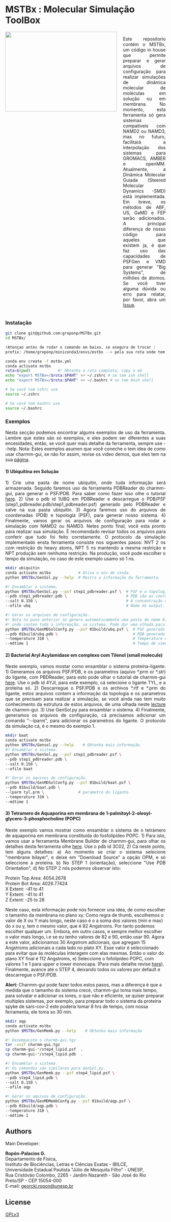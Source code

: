 # MSTBx : Molecular Simulação ToolBox 
<div style="display: flex;">
  <img src="logo_adjust.png" width="350" height="250" style="flex: 1;"> 
  <div style="margin-left: 20px;">
    <p style="text-align: justify;">
      Este repositorio contém o MSTBx, um código in house que permite preparar e gerar arquivos de configuração para realizar simulações de dinâmica molecular de moléculas em solução ou em membrana. No momento, esta ferramenta só gera sistemas compatíveis com NAMD2 ou NAMD3, mas no futuro, facilitará a interpolação dos sistemas para GROMACS, AMBER e openMM. Atualmente, a Dinâmica Molecular Guiada (Steered Molecular Dynamics -SMD) está implementada. Em breve, os métodos de ABF, US, GaMD e FEP serão adicionados. A principal diferença de nosso código para aqueles que existem ja, é que faz uso das capacidades de PSFGen e VMD para generar "Big Systems", de milhões de átomos. Se você tiver alguma dúvida ou erro para relatar, por favor, abra um <a href="https://github.com/groponp/MSTBx/issues">Issue</a>.
    </p>
  </div>
</div>

### Instalação

```bash
git clone git@github.com:groponp/MSTBx.git 
cd MSTBx/ 

!Atençao antes de rodar o comando em baixo, se asegura de trocar :
prefix: /home/groponp/miniconda3/envs/mstbx --> pela sua rota onde tem instalado conda. 

conda env create -f mstbx.yml
conda activate mstbx
rota=$(pwd)            #! Obtenha a rota completa, copy o ob
echo "export MSTBx=/$rota:$PAHT" >> ~/.zshrc # se tem zsh shell
echo "export MSTBx=/$rota:$PAHT" >> ~/.bashrc # se tem bash shell

# Se você tem zshrc use
source ~/.zshrc

# Se você tem bashrc use
source ~/.bashrc
```

### Exemplos 
<p style="text-align: justify;">
Nesta secção podemos encontrar algums exemplos de uso da ferramenta. Lembre que estes são só exemplos, e eles podem ser diferentes a suas encesidades, então, se você quer mais detalhe da ferramenta, sempre use --help. Nota: Estes exemplos asumen que você coneche o tem idea de como usar charmm-gui, se não for assim, revise os video demos, que eles tem na sua <a href="https://www.charmm-gui.org/?doc=demo">página</a>. 
</p>

#### 1) Ubiquitina em Solução 
<p style="text-align: justify;">
1) Crie uma pasta de nome ubiquitin, onde tuda informação será armazenada. Seguido faremos uso da ferramenta PDBReader do charmm-gui, para generar o PSF/PDB. Para saber como fazer isso olhe o tutorial <a href="https://www.charmm-gui.org/?doc=demo&id=pdb_reader&lesson=1">here</a>. 2) Use o pdb id 1UBQ em PDBReader e descarregue o PDB/PSF (step1_pdbreader.pdb/step1_pdbreader.psf) generado pelo PDBReader e salve na sua pasta ubiquitin. 3) Agora faremos uso do arquivos de coordenadas (PDB) e topología (PSF), para generar nosso sistema. 4) Finalmente, vamos gerar os arquivos de configuração para rodar a simulação com NAMD2 ou NAMD3. Netes ponto final, você esta pronto para realizar sua simulação. È recomendado revisar todos os arquivos para conferir que tudo foi feito corretamente. O protocolo da simulação implementado ensta ferramenta consiste nos siguentes pasos: NVT 2 ns com restrição do heavy atoms, NPT 5 ns mantendo a mesma restrição e NPT produção sem nenhuma restrição. Na produção, você pode escolher o tempo da simulação, no caso de este exemplo usamo só 1 ns.  
</p>

```bash
mkdir ubiquitin 
conda activate mstbx            # Ativa o env de conda. 
python $MSTBx/GenSol.py --help  # Mostra a informação da ferramenta.

#! Ensamblar o sistema. 
python $MSTBx/GenSol.py --psf step1_pdbreader.psf \  # PSF é a topología.
--pdb step1_pdbreader.pdb \                          # PDB são as coordenadas.
--salt 0.150 \                                       # A concentração de sal a usar. so suporta NaCl.
--ofile ubq                                          # Nome do output. 

#! Gerar os arquivos de configuração.
#! Nota no paso anterior se genera automaticamente uma pasta de nome 01build,
#! onde conten tuda a informação, so sistema. Pode dar uma olhada para mais detalhe. 
python $MSTBx/GenMDSolConfg.py --psf 01build/ubq.psf \  # PSF generado no paso anterior.
--pdb 01build/ubq.pdb \                                 # PDB generado no paso anterior.
--temperature 310 \                                     # Temperature em Kelvin. 
--mdtime 1                                              # Tempo de simulação em nanosegundos. 
```

#### 2) Bacterial Aryl Acylamidase em complexo com Tilenol (small molecule)
<p style="text-align: justify;">
Neste exemplo, vamos mostar como ensamblar o sistema proteína-ligante. 1) Generamos os arquivos PSF/PDB, e os parametros (aquivo *.prm or *.str) do ligante, com PBDReader, para esto pode olhar o tutorial de charmm-gui <a href="https://www.charmm-gui.org/?doc=demo&id=protein_ligand&lesson=1">here</a>. Use o pdb id 4YJI, para este exemplo, cá selecione o ligante 	TYL, e a proteína só. 2) Descarregue o PSF/PDB e os archivos *.rtf e *.prm do ligante, estos arquivos contem a informação da topología e os parametros que se precisam para realizar a simulação, se você ainda nao tem muito conhecimento da estrutura de estos arquivos, de uma olhada neste <a href="https://www.charmm-gui.org/?doc=lecture&module=molecules_and_topology&lesson=3">lecture</a> de charmm-gui. 3) Use GenSol.py para ensamblar o sistema. 4) Finalmente, generamos os arquivos de configuração, cá precisamos adicionar um comando "--lparm", para adicionar os parametros do ligante. O protocolo da simulação cá, é o mesmo do exemplo 1. 

</p>

```bash 
mkdir baat 
conda activate mstbx 
python $MSTBx/Gensol.py --help    # Obtenha mais informação. 
#! Ensamblar o sistema. 
python $MSTBx/GenSol.py --psf step1_pdbreader.psf \
--pdb step1_pdbreader.pdb \
--salt 0.150 \
--ofile baat 

#! Gerar os aquivos de configuração. 
python $MSTBx/GenMDSolConfg.py --psf 01build/baat.psf \
--pdb 01build/baat.pdb \
--lparm tyl.prm \               # parametro do ligante.
--temperature 310 \
--mdtime 1  
```

#### 3) Tetramero de Aquaporina em membrana de 1-palmitoyl-2-oleoyl-glycero-3-phosphocholine (POPC)
<p style="text-align: justify;">
Neste exemplo vamos mostrar como ensamblar o sistema de o tetrámero de aquaporina em membrana constituída do fosfolipídeo POPC.  1) Para isto, vamos usar a ferramenta Membrane Builder de charmm-gui, para olhar os detalhes desta ferramenta olhe <a href="https://www.charmm-gui.org/?doc=demo&id=membrane_builder&lesson=2">here</a>. Use o pdb id 3C02, 2) Cá neste ponto, tem alguns detalhes: a) Ao momento se criar o sistema selecione "membrane bilayer", e deixe em "Download Source" a opção OPM, e só seleccione a proteina. b) No STEP 1 (orientação), seleccione "Use PDB Orientation", d) No STEP 2 nós podemos observar isto: 

Protein Top Area: 4054.2678\
Protein Bot Area: 4026.77424\
X Extent: -41 to 41\
Y Extent: -41 to 41\
Z Extent: -25 to 28

Neste caso, esta informação pode nós fornecer una idea, de como escolher o tamanho da membrana no plano xy. Como regra de thumb, escolhemos o valor de X ou Y mais longo, neste caso é o a soma dos valores (min e max) do x ou y, tem o mesmo valor, que é 82 Angstroms. Por tanto podemos escolher qualquer um. Embora, em outro casos, e sempre melhor escolher o valor mais longo, i.e se eu tenho valores de 82 e 90, então usar 90. Agora a este valor, adicionamos 30 Angstrom adicionais, que agregam 15 Angstroms adicionais a cada lado no plato XY. Esse valor é seleccionado para evitar que ás moléculas interagem com elas mesmas.  Então o valor do plano XY final é 112 Angstroms, e) Seleccione o fofolipídeo POPC, com valores 1 e 1 para upper e lower monocapa. (Para mais detalhe revise <a href="https://www.charmm-gui.org/?doc=demo&id=membrane_builder&lesson=2">here</a>). Finalmente, avance até o STEP 4, deixando todos os valores por default e descarregue o PSF/PDB. 

**Alert:** Charmm-gui pode fazer todos estos pasos, mas a diferença é que a medida que o tamanho do sistema crece, charmm-gui toma mais tempo, para solvatar e adicionar os iones, o que não e eficiente, se quiser preparar multiples sistemas, por exemplo, para preparar todo o sistema da proteína spyke de sars-cov-2 este poderia tomar 8 hrs de tempo, com nossa ferramenta, ele toma so 30 min. 

</p>

```bash
mkdir aqp 
conda activate mstbx 
python $MSTBx/GenMemb.py --help    # Obtenha mais informação

#! Desempacote o charmm-gui.tgz
tar -xvzf charmm-gui.tgz
cp charmm-gui-*/step4_lipid.psf  . 
cp charmm-gui-*/step4_lipid.pdb  . 

#! Ensamblar o sistema.
#! Os comandos são similares para GenSol.py.
python $MSTBx/GenMemb.py --psf step4_lipid.psf \
--pdb step4_lipid.pdb \
--salt 0.150 \
--ofile aqp

#! Gerar os aquivos de configuração. 
python $MSTBx/GenMDMembConfg.py --psf 01build/aqp.psf \
--pdb 01build/aqp.pdb \
--temperature 310 \
--mdtime 1
```

## Authors 
Main Developer: 

**Ropón-Palacios G.**  
Departamento de Física,   
Instituto de Biociências, Letras e Ciências Exatas - IBILCE,   
Universidade Estadual Paulista "Júlio de Mesquita Filho" - UNESP,   
Rua Cristóvão Colombo, 2265 - Jardim Nazareth - São José do Rio Preto/SP - CEP 15054-000  
E-mail: georcki.ropon@unesp.br

## License
[GPLv3](https://www.gnu.org/licenses/gpl-3.0.en.html)
